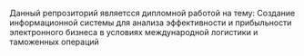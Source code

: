 Данный репрозиторий являетсся дипломной работой на тему: Создание информационной системы для анализа эффективности и прибыльности электронного бизнеса в условиях международной логистики и таможенных операций
